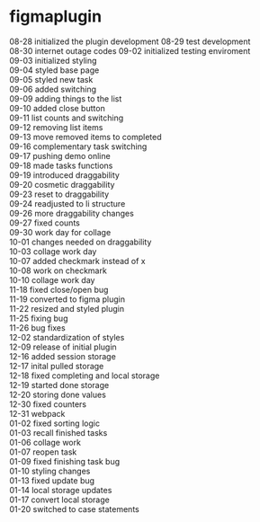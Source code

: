# figmaplugin
08-28 initialized the plugin development
08-29 test development  
08-30 internet outage codes
09-02 initialized testing enviroment  
09-03 initialized styling  
09-04 styled base page  
09-05 styled new task  
09-06 added switching  
09-09 adding things to the list  
09-10 added close button  
09-11 list counts and switching  
09-12 removing list items  
09-13 move removed items to completed  
09-16 complementary task switching  
09-17 pushing demo online  
09-18 made tasks functions  
09-19 introduced draggability  
09-20 cosmetic draggability  
09-23 reset to draggability  
09-24 readjusted to li structure  
09-26 more draggability changes  
09-27 fixed counts  
09-30 work day for collage  
10-01 changes needed on draggability  
10-03 collage work day  
10-07 added checkmark instead of x  
10-08 work on checkmark  
10-10 collage work day  
11-18 fixed close/open bug  
11-19 converted to figma plugin  
11-22 resized and styled plugin  
11-25 fixing bug  
11-26 bug fixes  
12-02 standardization of styles  
12-09 release of initial plugin  
12-16 added session storage  
12-17 inital pulled storage  
12-18 fixed completing and local storage  
12-19 started done storage  
12-20 storing done values  
12-30 fixed counters  
12-31 webpack  
01-02 fixed sorting logic  
01-03 recall finished tasks  
01-06 collage work  
01-07 reopen task  
01-09 fixed finishing task bug  
01-10 styling changes  
01-13 fixed update bug  
01-14 local storage updates  
01-17 convert local storage  
01-20 switched to case statements  